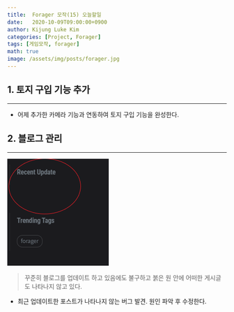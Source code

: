 ```yaml
---
title:  Forager 모작(15) 오늘할일
date:   2020-10-09T09:00:00+0900
author: Kijung Luke Kim
categories: [Project, Forager]
tags: [게임모작, forager]
math: true
image: /assets/img/posts/forager.jpg
---
```


## 1. 토지 구입 기능 추가
---
 
- 어제 추가한 카메라 기능과 연동하여 토지 구입 기능을 완성한다.

## 2. 블로그 관리
---
![20201009-1.png](/assets/img/posts/20201009-1.PNG)
> 꾸준히 블로그를 업데이트 하고 있음에도 불구하고 붉은 원 안에 어떠한 게시글도 나타나지 않고 있다.

- 최근 업데이트한 포스트가 나타나지 않는 버그 발견. 원인 파악 후 수정한다.